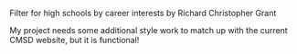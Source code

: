 Filter for high schools by career interests by Richard Christopher Grant

My project needs some additional style work to match up with the current CMSD website, but it is functional!
